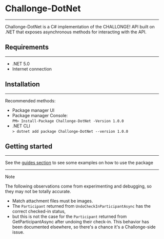 ﻿---
uid: homepage
---

# Challonge-DotNet
***
Challonge-DotNet is a C# implementation of the CHALLONGE! API built on .NET that exposes asynchronous
methods for interacting with the API.

## Requirements
***
- .NET 5.0
- Internet connection

## Installation
***
Recommended methods:
- Package manager UI
- Package manager Console:\
```PM> Install-Package Challonge-DotNet -Version 1.0.0```
- .NET CLI\
```> dotnet add package Challonge-DotNet --version 1.0.0```

## Getting started
***
See the [guides section](xref:guides_gettingStarted) to see some examples on how to use the package

*** 
> [!NOTE]
> The following observations come from experimenting and debugging, so they may not be totally accurate.
> - Match attachment files must be images.
> - The `Participant` returned from `UndoCheckInParticipantAsync` has the correct checked-in status,
> - but this is not the case for the `Participant` returned from GetParticipantAsync after undoing their check-in. This behavior has been documented elsewhere, so there's a chance it's a Challonge-side issue.
